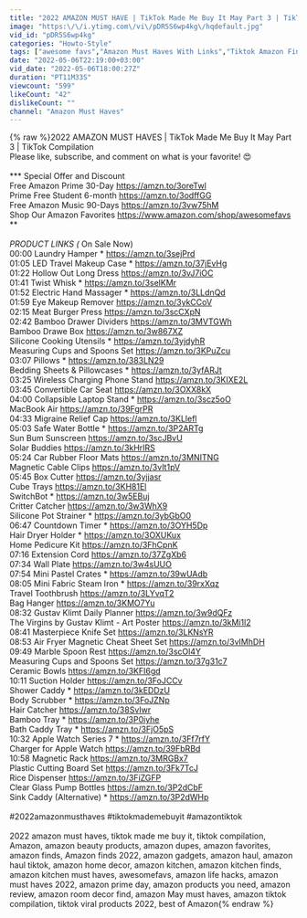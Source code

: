 ```yaml
---
title: "2022 AMAZON MUST HAVE | TikTok Made Me Buy It May Part 3 | TikTok Compilation"
image: "https:\/\/i.ytimg.com\/vi\/pDR5S6wp4kg\/hqdefault.jpg"
vid_id: "pDR5S6wp4kg"
categories: "Howto-Style"
tags: ["awesome favs","Amazon Must Haves With Links","Tiktok Amazon Finds"]
date: "2022-05-06T22:19:00+03:00"
vid_date: "2022-05-06T18:00:27Z"
duration: "PT11M33S"
viewcount: "599"
likeCount: "42"
dislikeCount: ""
channel: "Amazon Must Haves"
---
```

{% raw %}2022 AMAZON MUST HAVES | TikTok Made Me Buy It May Part 3 | TikTok Compilation<br />Please like, subscribe, and comment on what is your favorite! 😍<br /><br />*** Special Offer and Discount<br />Free Amazon Prime 30-Day   <a rel="nofollow" target="blank" href="https://amzn.to/3oreTwl">https://amzn.to/3oreTwl</a><br />Prime Free Student 6-month   <a rel="nofollow" target="blank" href="https://amzn.to/3odffGG">https://amzn.to/3odffGG</a><br />Free Amazon Music 90-Days  <a rel="nofollow" target="blank" href="https://amzn.to/3vw75hM">https://amzn.to/3vw75hM</a><br />Shop Our Amazon Favorites   <a rel="nofollow" target="blank" href="https://www.amazon.com/shop/awesomefavs">https://www.amazon.com/shop/awesomefavs</a><br />***<br /><br />PRODUCT LINKS  (* On Sale Now)<br />00:00 Laundry Hamper * <a rel="nofollow" target="blank" href="https://amzn.to/3sejPrd">https://amzn.to/3sejPrd</a><br />01:05 LED Travel Makeup Case * <a rel="nofollow" target="blank" href="https://amzn.to/37jEvHg">https://amzn.to/37jEvHg</a><br />01:22 Hollow Out Long Dress <a rel="nofollow" target="blank" href="https://amzn.to/3vJ7iOC">https://amzn.to/3vJ7iOC</a><br />01:41 Twist Whisk * <a rel="nofollow" target="blank" href="https://amzn.to/3selKMr">https://amzn.to/3selKMr</a><br />01:52 Electric Hand Massager * <a rel="nofollow" target="blank" href="https://amzn.to/3LLdnQd">https://amzn.to/3LLdnQd</a><br />01:59 Eye Makeup Remover <a rel="nofollow" target="blank" href="https://amzn.to/3ykCCoV">https://amzn.to/3ykCCoV</a><br />02:15 Meat Burger Press <a rel="nofollow" target="blank" href="https://amzn.to/3scCXpN">https://amzn.to/3scCXpN</a><br />02:42 Bamboo Drawer Dividers <a rel="nofollow" target="blank" href="https://amzn.to/3MVTGWh">https://amzn.to/3MVTGWh</a><br /> Bamboo Drawe Box <a rel="nofollow" target="blank" href="https://amzn.to/3w867XZ">https://amzn.to/3w867XZ</a><br /> Silicone Cooking Utensils * <a rel="nofollow" target="blank" href="https://amzn.to/3yjdyhR">https://amzn.to/3yjdyhR</a><br /> Measuring Cups and Spoons Set <a rel="nofollow" target="blank" href="https://amzn.to/3KPuZcu">https://amzn.to/3KPuZcu</a><br />03:07 Pillows * <a rel="nofollow" target="blank" href="https://amzn.to/383LN29">https://amzn.to/383LN29</a><br /> Bedding Sheets &amp; Pillowcases * <a rel="nofollow" target="blank" href="https://amzn.to/3yfARJt">https://amzn.to/3yfARJt</a><br />03:25 Wireless Charging Phone Stand <a rel="nofollow" target="blank" href="https://amzn.to/3KIXE2L">https://amzn.to/3KIXE2L</a><br />03:45 Convertible Car Seat <a rel="nofollow" target="blank" href="https://amzn.to/3OXX8kX">https://amzn.to/3OXX8kX</a><br />04:00 Collapsible Laptop Stand * <a rel="nofollow" target="blank" href="https://amzn.to/3scz5oO">https://amzn.to/3scz5oO</a><br /> MacBook Air <a rel="nofollow" target="blank" href="https://amzn.to/39FgrPR">https://amzn.to/39FgrPR</a><br />04:33 Migraine Relief Cap <a rel="nofollow" target="blank" href="https://amzn.to/3KLlefl">https://amzn.to/3KLlefl</a><br />05:03 Safe Water Bottle * <a rel="nofollow" target="blank" href="https://amzn.to/3P2ARTg">https://amzn.to/3P2ARTg</a><br /> Sun Bum Sunscreen <a rel="nofollow" target="blank" href="https://amzn.to/3scJBvU">https://amzn.to/3scJBvU</a><br /> Solar Buddies  <a rel="nofollow" target="blank" href="https://amzn.to/3kHrIRS">https://amzn.to/3kHrIRS</a><br />05:24 Car Rubber Floor Mats <a rel="nofollow" target="blank" href="https://amzn.to/3MNITNG">https://amzn.to/3MNITNG</a><br /> Magnetic Cable Clips <a rel="nofollow" target="blank" href="https://amzn.to/3vIt1pV">https://amzn.to/3vIt1pV</a><br />05:45 Box Cutter <a rel="nofollow" target="blank" href="https://amzn.to/3yjjasr">https://amzn.to/3yjjasr</a><br /> Cube Trays <a rel="nofollow" target="blank" href="https://amzn.to/3KH81El">https://amzn.to/3KH81El</a><br /> SwitchBot * <a rel="nofollow" target="blank" href="https://amzn.to/3w5EBuj">https://amzn.to/3w5EBuj</a><br /> Critter Catcher <a rel="nofollow" target="blank" href="https://amzn.to/3w3WhX9">https://amzn.to/3w3WhX9</a><br /> Silicone Pot Strainer * <a rel="nofollow" target="blank" href="https://amzn.to/3ybGbO0">https://amzn.to/3ybGbO0</a><br />06:47 Countdown Timer * <a rel="nofollow" target="blank" href="https://amzn.to/3OYH5Dp">https://amzn.to/3OYH5Dp</a><br /> Hair Dryer Holder * <a rel="nofollow" target="blank" href="https://amzn.to/3OXUKux">https://amzn.to/3OXUKux</a><br /> Home Pedicure Kit  <a rel="nofollow" target="blank" href="https://amzn.to/3FhCpnK">https://amzn.to/3FhCpnK</a><br />07:16 Extension Cord <a rel="nofollow" target="blank" href="https://amzn.to/37ZgXb6">https://amzn.to/37ZgXb6</a><br />07:34 Wall Plate <a rel="nofollow" target="blank" href="https://amzn.to/3w4sUUO">https://amzn.to/3w4sUUO</a><br />07:54 Mini Pastel Crates * <a rel="nofollow" target="blank" href="https://amzn.to/39wUAdb">https://amzn.to/39wUAdb</a><br />08:05 Mini Fabric Steam Iron * <a rel="nofollow" target="blank" href="https://amzn.to/39rxXqz">https://amzn.to/39rxXqz</a><br /> Travel Toothbrush <a rel="nofollow" target="blank" href="https://amzn.to/3LYvqT2">https://amzn.to/3LYvqT2</a><br /> Bag Hanger <a rel="nofollow" target="blank" href="https://amzn.to/3KMO7Yu">https://amzn.to/3KMO7Yu</a><br />08:32 Gustav Klimt Daily Planner  <a rel="nofollow" target="blank" href="https://amzn.to/3w9dQFz">https://amzn.to/3w9dQFz</a><br /> The Virgins by Gustav Klimt - Art Poster <a rel="nofollow" target="blank" href="https://amzn.to/3kMi1l2">https://amzn.to/3kMi1l2</a><br />08:41 Masterpiece Knife Set <a rel="nofollow" target="blank" href="https://amzn.to/3LKNsYR">https://amzn.to/3LKNsYR</a><br />08:53 Air Fryer Magnetic Cheat Sheet Set <a rel="nofollow" target="blank" href="https://amzn.to/3vIMhDH">https://amzn.to/3vIMhDH</a><br />09:49 Marble Spoon Rest <a rel="nofollow" target="blank" href="https://amzn.to/3scOl4Y">https://amzn.to/3scOl4Y</a><br /> Measuring Cups and Spoons Set  <a rel="nofollow" target="blank" href="https://amzn.to/37g31c7">https://amzn.to/37g31c7</a><br /> Ceramic Bowls <a rel="nofollow" target="blank" href="https://amzn.to/3KFI6gd">https://amzn.to/3KFI6gd</a><br />10:11 Suction Holder <a rel="nofollow" target="blank" href="https://amzn.to/3FoJCCv">https://amzn.to/3FoJCCv</a><br /> Shower Caddy * <a rel="nofollow" target="blank" href="https://amzn.to/3kEDDzU">https://amzn.to/3kEDDzU</a><br /> Body Scrubber * <a rel="nofollow" target="blank" href="https://amzn.to/3FoJZNp">https://amzn.to/3FoJZNp</a><br /> Hair Catcher <a rel="nofollow" target="blank" href="https://amzn.to/38SvIwr">https://amzn.to/38SvIwr</a><br /> Bamboo Tray * <a rel="nofollow" target="blank" href="https://amzn.to/3P0iyhe">https://amzn.to/3P0iyhe</a><br /> Bath Caddy Tray * <a rel="nofollow" target="blank" href="https://amzn.to/3FjO5pS">https://amzn.to/3FjO5pS</a><br />10:32 Apple Watch Series 7 * <a rel="nofollow" target="blank" href="https://amzn.to/3Ff7rfY">https://amzn.to/3Ff7rfY</a><br /> Charger for Apple Watch <a rel="nofollow" target="blank" href="https://amzn.to/39FbRBd">https://amzn.to/39FbRBd</a><br />10:58 Magnetic Rack <a rel="nofollow" target="blank" href="https://amzn.to/3MRGBx7">https://amzn.to/3MRGBx7</a><br /> Plastic Cutting Board Set <a rel="nofollow" target="blank" href="https://amzn.to/3Fk7TcJ">https://amzn.to/3Fk7TcJ</a><br /> Rice Dispenser <a rel="nofollow" target="blank" href="https://amzn.to/3FiZGFP">https://amzn.to/3FiZGFP</a><br /> Clear Glass Pump Bottles <a rel="nofollow" target="blank" href="https://amzn.to/3P2dCbF">https://amzn.to/3P2dCbF</a><br /> Sink Caddy (Alternative) * <a rel="nofollow" target="blank" href="https://amzn.to/3P2dWHp">https://amzn.to/3P2dWHp</a><br /><br />#2022amazonmusthaves #tiktokmademebuyit​ #amazontiktok​ <br /><br />2022 amazon must haves, tiktok made me buy it,  tiktok compilation, Amazon, amazon beauty products, amazon dupes, amazon favorites, amazon finds, Amazon finds 2022, amazon gadgets, amazon haul, amazon haul tiktok, amazon home decor, amazon kitchen, amazon kitchen finds, amazon kitchen must haves,  awesomefavs, amazon life hacks,  amazon must haves 2022,  amazon prime day, amazon products you need, amazon review, amazon room decor find, amazon May must haves, amazon tiktok compilation, tiktok viral products 2022, best of Amazon{% endraw %}
